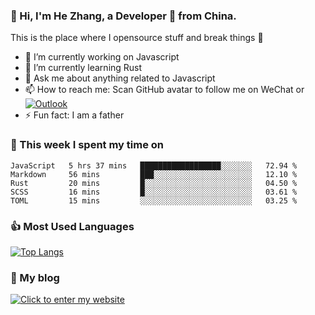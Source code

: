 ### 👋 Hi, I'm He Zhang, a Developer 🚀 from China.

This is the place where I opensource stuff and break things :rofl:

- 🔭  I’m currently working on Javascript
- 🌱  I’m currently learning Rust
- 💬  Ask me about anything related to Javascript
- 📫  How to reach me: Scan GitHub avatar to follow me on WeChat or [![Outlook](https://img.shields.io/badge/-Outlook-0078D4?style=flat&logo=Microsoft-Outlook&logoColor=white)](mailto:link@zhanghe.cool)
- ⚡  Fun fact: I am a father

### 💪 This week I spent my time on 
<!--START_SECTION:waka-->
```text
JavaScript   5 hrs 37 mins   ██████████████████░░░░░░░   72.94 % 
Markdown     56 mins         ███░░░░░░░░░░░░░░░░░░░░░░   12.10 % 
Rust         20 mins         █░░░░░░░░░░░░░░░░░░░░░░░░   04.50 % 
SCSS         16 mins         █░░░░░░░░░░░░░░░░░░░░░░░░   03.61 % 
TOML         15 mins         ░░░░░░░░░░░░░░░░░░░░░░░░░   03.25 %
```
<!--END_SECTION:waka-->

### 👍 Most Used Languages
[![Top Langs](https://github-readme-stats.vercel.app/api/top-langs/?username=zhanghecool&layout=compact)](https://zhanghe.cool)

### 🌈 My blog 
[![Click to enter my website](https://cdn.jsdelivr.net/gh/zhanghecool/assets/images/gif/zhanghecools.gif)](https://zhanghe.cool)
